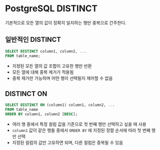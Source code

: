 # PostgreSQL DISTINCT

기본적으로 모든 열의 값이 정확히 일치하는 행만 중복으로 간주한다.  


## 일반적인 DISTINCT
```sql
SELECT DISTINCT column1, column2, ...
FROM table_name;
```

- 지정된 모든 열의 값 조합이 고유한 행만 반환
- 모든 열에 대해 중복 제거가 적용됨
- 중복 제거만 가능하며 어떤 행이 선택될지 제어할 수 없음


## **DISTINCT ON**
```sql
SELECT DISTINCT ON (column1) column1, column2, ...
FROM table_name
ORDER BY column1, column2 [DESC];
```

- 여러 행 중에서 특정 컬럼 값을 기준으로 첫 번째 행만 선택하고 싶을 때 사용
- `column1` 값이 같은 행들 중에서 `ORDER BY` 에 지정된 정렬 순서에 따라 첫 번째 행만 선택
- 지정된 컬럼의 값만 고유하면 되며, 다른 컬럼은 중복될 수 있음

